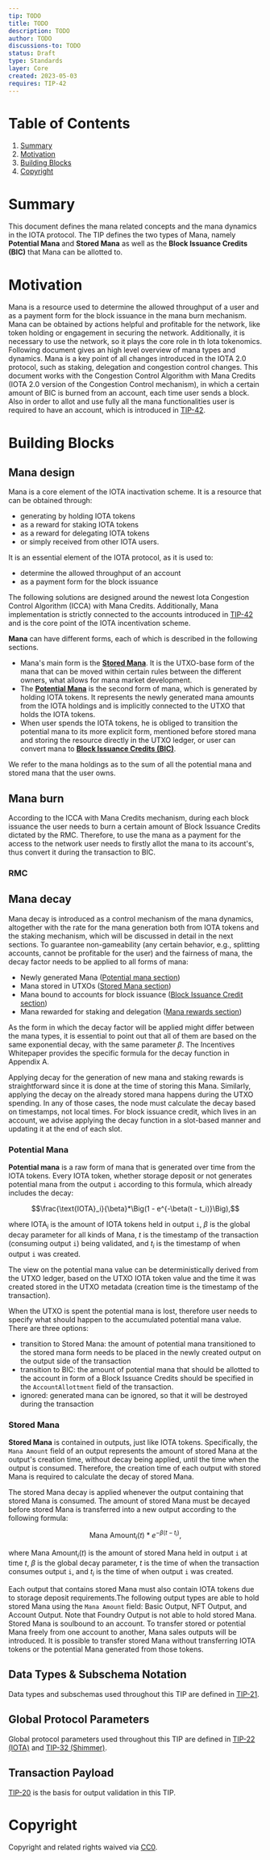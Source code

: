```yaml
---
tip: TODO
title: TODO
description: TODO
author: TODO
discussions-to: TODO
status: Draft
type: Standards
layer: Core
created: 2023-05-03
requires: TIP-42
---
```


# Table of Contents

1. [Summary](#summary)
2. [Motivation](#motivation)
3. [Building Blocks](#building-blocks)
4. [Copyright](#copyright)

# Summary
This document defines the mana related concepts and the mana dynamics in the IOTA protocol.
The TIP defines the two types of Mana, namely **Potential Mana** and **Stored Mana** as well as the **Block Issuance Credits (BIC)** that Mana can be allotted to.

# Motivation
Mana is a resource used to determine the allowed throughput of a user and as a payment form for the block issuance in the mana burn mechanism.
Mana can be obtained by actions helpful and profitable for the network, like token holding or engagement in securing the network. Additionally, it is necessary to use the network, so it plays the core role in th Iota tokenomics. Following document gives an high level overview of mana types and dynamics. Mana is a key point of all changes introduced in the IOTA 2.0 protocol, such as staking, delegation and congestion control changes. This document works with the Congestion Control Algorithm with Mana Credits (IOTA 2.0 version of the Congestion Control mechanism), in which a certain amount of BIC is burned from an account, each time user sends a block. Also in order to allot and use fully all the mana functionalities user is required to have an account, which is introduced in [TIP-42](../TIP-0042/tip-0042.md).

# Building Blocks

## Mana design
Mana is a core element of the IOTA inactivation scheme. It is a resource that can be obtained through:
 * generating by holding IOTA tokens
 * as a reward for staking IOTA tokens
 * as a reward for delegating IOTA tokens
 * or simply received from other IOTA users.

It is an essential element of the IOTA protocol, as it is used to:
 * determine the allowed throughput of an account
 * as a payment form for the block issuance

The following solutions are designed around the newest Iota Congestion Control Algorithm (ICCA) with Mana Credits.
Additionally, Mana implementation is strictly connected to the accounts introduced in [TIP-42](../TIP-0042/tip-0042.md) and is the core point of the IOTA incentivation scheme.

**Mana** can have different forms,  each of which is described in the following sections.

* Mana's main form is the [**Stored Mana**](#stored-mana). It is the UTXO-base form of the mana that can be moved within certain rules between the different owners, what allows for mana market development.
* The [**Potential Mana**](#potential-mana) is the second form of mana, which is generated by holding IOTA tokens. It represents the newly generated mana amounts from the IOTA holdings and is implicitly connected to the UTXO that holds the IOTA tokens.
* When user spends the IOTA tokens, he is obliged to transition the potential mana to its more explicit form, mentioned before stored mana and storing the resource directly in the UTXO ledger, or user can convert mana to [**Block Issuance Credits (BIC)**](#block-issuance-credit-bic).

We refer to the mana holdings as to the sum of all the potential mana and stored mana that the user owns. 

## Mana burn
According to the ICCA with Mana Credits mechanism, during each block issuance the user needs to burn a certain amount of Block Issuance Credits dictated by the RMC.
Therefore, to use the mana as a payment for the access to the network user needs to firstly allot the mana to its account's, thus convert it during the transaction to BIC.

### RMC

## Mana decay
Mana decay is introduced as a control mechanism of the mana dynamics, altogether with the rate for the mana generation both from IOTA tokens and the staking mechanism, which will be discussed in detail in the next sections.
To guarantee non-gameability (any certain behavior, e.g., splitting accounts, cannot be profitable for the user) and the fairness of mana, the decay factor needs to be applied to all forms of mana:

- Newly generated Mana ([Potential mana section](#Potential-Mana))
- Mana stored in UTXOs ([Stored Mana section](#Stored-Mana))
- Mana bound to accounts for block issuance ([Block Issuance Credit section](#Block-Issuance-Credit-BIC))
- Mana rewarded for staking and delegation ([Mana rewards section](#Mana-rewards))

As the form in which the decay factor will be applied might differ between the mana types, it is essential to point out that all of them are based on the same exponential decay, with the same parameter $\beta$. The Incentives Whitepaper provides the specific formula for the decay function in Appendix A.

Applying decay for the generation of new mana and staking rewards is straightforward since it is done at the time of storing this Mana. Similarly, applying the decay on the already stored mana happens during the UTXO spending. In any of those cases, the node must calculate the decay based on timestamps, not local times. For block issuance credit, which lives in an account, we advise applying the decay function in a slot-based manner and updating it at the end of each slot.


### Potential Mana
**Potential mana** is a raw form of mana that is generated over time from the IOTA tokens. Every IOTA token, whether storage deposit or not generates potential mana from the output `i` according to this formula, which already includes the decay:

```math
\frac{\text{IOTA}_i}{\beta}*\Big(1 - e^{-\beta(t - t_i)}\Big),
```
where $\text{IOTA}_i$ is the amount of IOTA tokens held in output `i`, $\beta$ is the global decay parameter for all kinds of Mana, $t$ is the timestamp of the transaction (consuming output `i`) being validated, and $t_i$ is the timestamp of when output `i` was created.

The view on the potential mana value can be deterministically derived from the UTXO ledger, based on the UTXO IOTA token value and the time it was created stored in the UTXO metadata (creation time is the timestamp of the transaction).

When the UTXO is spent the potential mana is lost, therefore user needs to specify what should happen to the accumulated potential mana value. There are three options:
 - transition to Stored Mana:
  the amount of potential mana transitioned to the stored mana form needs to be placed in the newly created output on the output side of the transaction
 - transition to BIC:
 the amount of potential mana that should be allotted to the account in form of a Block Issuance Credits should be specified in the `AccountAllottment` field of the transaction.
 - ignored:
 generated mana can be ignored, so that it will be destroyed during the transaction

### Stored Mana

**Stored Mana** is contained in outputs, just like IOTA tokens. Specifically, the `Mana Amount` field of an output represents the amount of stored Mana at the output's creation time, without decay being applied, until the time when the output is consumed. Therefore, the creation time of each output with stored Mana is required to calculate the decay of stored Mana.

The stored Mana decay is applied whenever the output containing that stored Mana is consumed. The amount of stored Mana must be decayed before stored Mana is transferred into a new output according to the following formula:

```math
\text{Mana Amount}_i(t) * e^{-\beta(t - t_i)},
```

where $\text{Mana Amount}_i(t)$ is the amount of stored Mana held in output `i` at time $t$, $\beta$ is the global decay parameter, $t$ is the time of when the transaction consumes output `i`, and $t_i$ is the time of when output `i` was created.

Each output that contains stored Mana must also contain IOTA tokens due to storage deposit requirements.The following output types are able to hold stored Mana using the `Mana Amount` field: Basic Output, NFT Output, and Account Output. Note that Foundry Output is not able to hold stored Mana. Stored Mana is soulbound to an account. To transfer stored or potential Mana freely from one account to another, Mana sales outputs will be introduced. It is possible to transfer stored Mana without transferring IOTA tokens or the potential Mana generated from those tokens.

## Data Types & Subschema Notation

Data types and subschemas used throughout this TIP are defined in [TIP-21](../TIP-0021/tip-0021.md).

## Global Protocol Parameters

Global protocol parameters used throughout this TIP are defined in [TIP-22 (IOTA)](../TIP-0022/tip-0022.md) and [TIP-32 (Shimmer)](../TIP-0032/tip-0032.md).

## Transaction Payload

[TIP-20](../TIP-0020/tip-0020.md) is the basis for output validation in this TIP.

# Copyright

Copyright and related rights waived via [CC0](https://creativecommons.org/publicdomain/zero/1.0/).
